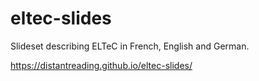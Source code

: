 # eltec-slides

Slideset describing ELTeC in French, English and German. 

https://distantreading.github.io/eltec-slides/
